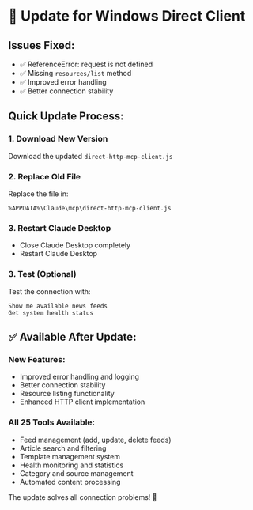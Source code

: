 # 🔧 Update for Windows Direct Client

## Issues Fixed:
- ✅ ReferenceError: request is not defined
- ✅ Missing `resources/list` method
- ✅ Improved error handling
- ✅ Better connection stability

## Quick Update Process:

### 1. Download New Version
Download the updated `direct-http-mcp-client.js`

### 2. Replace Old File
Replace the file in:
```
%APPDATA%\Claude\mcp\direct-http-mcp-client.js
```

### 3. Restart Claude Desktop
- Close Claude Desktop completely
- Restart Claude Desktop

### 3. Test (Optional)

Test the connection with:
```
Show me available news feeds
Get system health status
```

## ✅ Available After Update:

### New Features:
- Improved error handling and logging
- Better connection stability
- Resource listing functionality
- Enhanced HTTP client implementation

### All 25 Tools Available:
- Feed management (add, update, delete feeds)
- Article search and filtering
- Template management system
- Health monitoring and statistics
- Category and source management
- Automated content processing

The update solves all connection problems! 🚀
